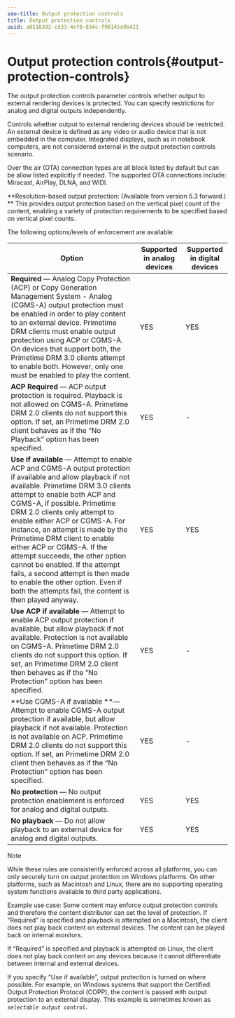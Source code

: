 ```yaml
---
seo-title: Output protection controls
title: Output protection controls
uuid: a0518392-cd33-4ef0-834c-f90145a9b421
---
```


# Output protection controls{#output-protection-controls}

The output protection controls parameter controls whether output to external rendering devices is protected. You can specify restrictions for analog and digital outputs independently.

Controls whether output to external rendering devices should be restricted. An external device is defined as any video or audio device that is not embedded in the computer. Integrated displays, such as in notebook computers, are not considered external in the output protection controls scenario.

Over the air (OTA) connection types are all block listed by default but can be allow listed explicitly if needed. The supported OTA connections include: Miracast, AirPlay, DLNA, and WIDI.

**Resolution-based output protection: (Available from version 5.3 forward.) ** This provides output protection based on the vertical pixel count of the content, enabling a variety of protection requirements to be specified based on vertical pixel counts.

The following options/levels of enforcement are available: 

|  Option  | Supported in analog devices  | Supported in digital devices  |
|---|---|---|
| **Required** — Analog Copy Protection (ACP) or Copy Generation Management System - Analog (CGMS-A) output protection must be enabled in order to play content to an external device. Primetime DRM clients must enable output protection using ACP or CGMS-A. On devices that support both, the Primetime DRM 3.0 clients attempt to enable both. However, only one must be enabled to play the content.  | YES  | YES  |
| **ACP Required** — ACP output protection is required. Playback is not allowed on CGMS-A. Primetime DRM 2.0 clients do not support this option. If set, an Primetime DRM 2.0 client behaves as if the “No Playback” option has been specified.  | YES  | -  |
| **Use if available** — Attempt to enable ACP and CGMS-A output protection if available and allow playback if not available. Primetime DRM 3.0 clients attempt to enable both ACP and CGMS-A, if possible. Primetime DRM 2.0 clients only attempt to enable either ACP or CGMS-A. For instance, an attempt is made by the Primetime DRM client to enable either ACP or CGMS-A. If the attempt succeeds, the other option cannot be enabled. If the attempt fails, a second attempt is then made to enable the other option. Even if both the attempts fail, the content is then played anyway.  | YES  | YES  |
| **Use ACP if available** — Attempt to enable ACP output protection if available, but allow playback if not available. Protection is not available on CGMS-A. Primetime DRM 2.0 clients do not support this option. If set, an Primetime DRM 2.0 client then behaves as if the “No Protection” option has been specified.  | YES  | -  |
| **Use CGMS-A if available **— Attempt to enable CGMS-A output protection if available, but allow playback if not available. Protection is not available on ACP. Primetime DRM 2.0 clients do not support this option. If set, an Primetime DRM 2.0 client then behaves as if the “No Protection” option has been specified.  | YES  | -  |
| **No protection** — No output protection enablement is enforced for analog and digital outputs.  | YES  | YES  |
| **No playback** — Do not allow playback to an external device for analog and digital outputs.  | YES  | YES  |

>[!NOTE]
>
>While these rules are consistently enforced across all platforms, you can only securely turn on output protection on Windows platforms. On other platforms, such as Macintosh and Linux, there are no supporting operating system functions available to third party applications.

Example use case: Some content may enforce output protection controls and therefore the content distributor can set the level of protection. If “Required” is specified and playback is attempted on a Macintosh, the client does not play back content on external devices. The content can be played back on internal monitors.

If “Required” is specified and playback is attempted on Linux, the client does not play back content on any devices because it cannot differentiate between internal and external devices.

If you specify “Use if available”, output protection is turned on where possible. For example, on Windows systems that support the Certified Output Protection Protocol (COPP), the content is passed with output protection to an external display. This example is sometimes known as *`selectable output control`*. 
